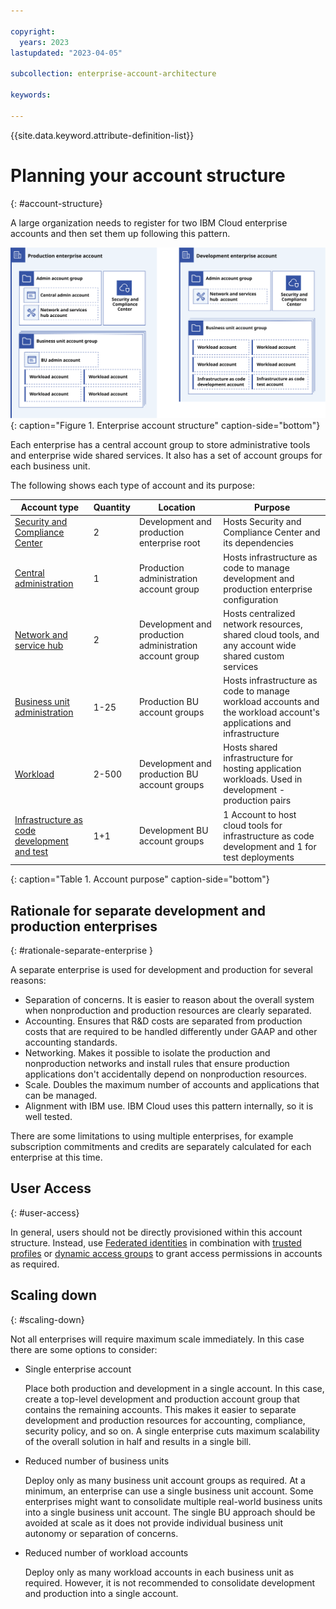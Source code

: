 ```yaml
---

copyright:
  years: 2023
lastupdated: "2023-04-05"

subcollection: enterprise-account-architecture

keywords:

---
```


{{site.data.keyword.attribute-definition-list}}

# Planning your account structure
{: #account-structure}

A large organization needs to register for two IBM Cloud enterprise accounts and then set them up following this pattern.

![Diagram of a typical enterprise account structure. All of the information is conveyed in the surrounding text.](images/account-structure.svg){: caption="Figure 1. Enterprise account structure" caption-side="bottom"}

Each enterprise has a central account group to store administrative tools and enterprise wide shared services. It also has a set of account groups for each business unit.

The following shows each type of account and its purpose:

| Account type | Quantity | Location | Purpose |
|--------------|----------|----------|---------|
| [Security and Compliance Center](/docs/enterprise-account-architecture?topic=enterprise-account-architecture-scc-account-structure)   | 2 | Development and production enterprise root | Hosts Security and Compliance Center and its dependencies |
| [Central administration](/docs/enterprise-account-architecture?topic=enterprise-account-architecture-admin-hub-account)    | 1 | Production administration account group | Hosts infrastructure as code to manage development and production enterprise configuration |
| [Network and service hub](/docs/enterprise-account-architecture?topic=enterprise-account-architecture-hub-account) | 2 | Development and production administration account group | Hosts centralized network resources, shared cloud tools, and any account wide shared custom services |
| [Business unit administration](/docs/enterprise-account-architecture?topic=enterprise-account-architecture-bu-admin-account)     | 1-25 | Production BU account groups | Hosts infrastructure as code to manage workload accounts and the workload account's applications and infrastructure |
| [Workload](/docs/enterprise-account-architecture?topic=enterprise-account-architecture-infra-account)     | 2-500 | Development and production BU account groups| Hosts shared infrastructure for hosting application workloads. Used in development - production pairs |
| [Infrastructure as code development and test](/docs/enterprise-account-architecture?topic=enterprise-account-architecture-iac-account)      | 1+1 | Development BU account groups | 1 Account to host cloud tools for infrastructure as code development and 1 for test deployments |
{: caption="Table 1. Account purpose" caption-side="bottom"}


## Rationale for separate development and production enterprises
{: #rationale-separate-enterprise }

A separate enterprise is used for development and production for several reasons:
- Separation of concerns. It is easier to reason about the overall system when nonproduction and production resources are clearly separated.
- Accounting. Ensures that R&D costs are separated from production costs that are required to be handled differently under GAAP and other accounting standards.
- Networking. Makes it possible to isolate the production and nonproduction networks and install rules that ensure production applications don't accidentally depend on nonproduction resources.
- Scale. Doubles the maximum number of accounts and applications that can be managed.
- Alignment with IBM use. IBM Cloud uses this pattern internally, so it is well tested.

There are some limitations to using multiple enterprises, for example subscription commitments and credits are separately calculated for each enterprise at this time.

## User Access
{: #user-access}

In general, users should not be directly provisioned within this account structure. Instead, use [Federated identities](/docs/account?topic=account-federated_id) in combination with [trusted profiles](/docs/account?topic=account-create-trusted-profile) or [dynamic access groups](/docs/account?topic=account-rules) to grant access permissions in accounts as required.

## Scaling down
{: #scaling-down}

Not all enterprises will require maximum scale immediately. In this case there are some options to consider:

- Single enterprise account

   Place both production and development in a single account. In this case, create a top-level development and production account group that contains the remaining accounts. This makes it easier to separate development and production resources for accounting, compliance, security policy, and so on. A single enterprise cuts maximum scalability of the overall solution in half and results in a single bill.
- Reduced number of business units

   Deploy only as many business unit account groups as required. At a minimum, an enterprise can use a single business unit account. Some enterprises might want to consolidate multiple real-world business units into a single business unit account. The single BU approach should be avoided at scale as it does not provide individual business unit autonomy or separation of concerns.
- Reduced number of workload accounts

   Deploy only as many workload accounts in each business unit as required. However, it is not recommended to consolidate development and production into a single account.
